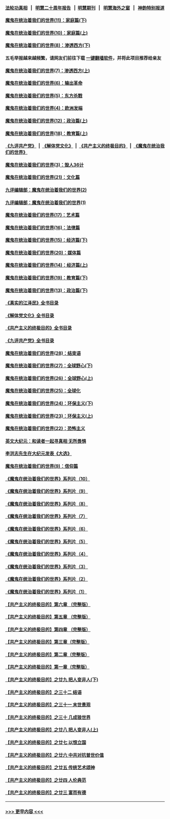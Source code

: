 #### [法轮功真相](https://github.com/gfw-breaker/truth/blob/master/README.md?t=0) &nbsp;&nbsp;|&nbsp;&nbsp; [明慧二十周年报告](https://github.com/gfw-breaker/mh-reports/blob/master/README.md?t=0) &nbsp;&nbsp;|&nbsp;&nbsp;[明慧期刊](https://github.com/gfw-breaker/mh-qikan) &nbsp;&nbsp;|&nbsp;&nbsp; [明慧海外之窗](https://github.com/gfw-breaker/mh-news/blob/master/README.md?t=0) &nbsp;&nbsp;|&nbsp;&nbsp; [神韵特别报道](https://github.com/gfw-breaker/mh-news/blob/master/shenyun.md?t=0)
#### [魔鬼在统治着我们的世界(11)：家庭篇(下)](../pages/nsc422/n10440961.md?t=11272001) 
#### [魔鬼在统治着我们的世界(10)：家庭篇(上)](../pages/nsc422/n10435448.md?t=11272001) 
#### [魔鬼在统治着我们的世界(8)：渗透西方(下)](../pages/nsc422/n10429603.md?t=11272001) 
#### 五毛举报越来越频繁，请网友们前往下载 [一键翻墙软件](https://github.com/gfw-breaker/ssr-accounts)，并将此项目推荐给亲友
#### [魔鬼在统治着我们的世界(7)：渗透西方(上)](../pages/nsc422/n10426013.md?t=11272001) 
#### [魔鬼在统治着我们的世界(6)：输出革命](../pages/nsc422/n10421536.md?t=11272001) 
#### [魔鬼在统治着我们的世界(5)：东方杀戮](../pages/nsc422/n10417707.md?t=11272001) 
#### [魔鬼在统治着我们的世界(4)：欧洲发端](../pages/nsc422/n10414890.md?t=11272001) 
#### [魔鬼在统治着我们的世界(12)：政治篇(上)](../pages/nsc422/n10444576.md?t=11272001) 
#### [魔鬼在统治着我们的世界(18)：教育篇(上)](../pages/nsc422/n10526970.md?t=11272001) 
#### [《九评共产党》](https://github.com/begood0513/9ping.md/blob/master/README.md) &nbsp;|&nbsp; [《解体党文化》](../../../../jtdwh.md/blob/master/README.md)  &nbsp;|&nbsp; [《共产主义的终极目的》](../../../../gczydzjmd.md/blob/master/README.md) &nbsp;|&nbsp; [《魔鬼在统治我们的世界》](../../../../mgztzwmdsj.md/blob/master/README.md) 
#### [魔鬼在统治着我们的世界(3)：毁人36计](../pages/nsc422/n10411583.md?t=11272001) 
#### [魔鬼在统治着我们的世界(21)：文化篇](../pages/nsc422/n10597706.md?t=11272001) 
#### [九评编辑部：魔鬼在统治着我们的世界(2)](../pages/nsc422/n10410036.md?t=11272001) 
#### [九评编辑部：魔鬼在统治着我们的世界(1)](../pages/nsc422/n10406825.md?t=11272001) 
#### [魔鬼在统治着我们的世界(17)：艺术篇](../pages/nsc422/n10499093.md?t=11272001) 
#### [魔鬼在统治着我们的世界(16)：法律篇](../pages/nsc422/n10485969.md?t=11272001) 
#### [魔鬼在统治着我们的世界(15)：经济篇(下)](../pages/nsc422/n10469975.md?t=11272001) 
#### [魔鬼在统治着我们的世界(20)：媒体篇](../pages/nsc422/n10586579.md?t=11272001) 
#### [魔鬼在统治着我们的世界(14)：经济篇(上)](../pages/nsc422/n10457370.md?t=11272001) 
#### [魔鬼在统治着我们的世界(19)：教育篇(下)](../pages/nsc422/n10564808.md?t=11272001) 
#### [魔鬼在统治着我们的世界(13)：政治篇(下)](../pages/nsc422/n10448270.md?t=11272001) 
#### [《真实的江泽民》全书目录](../pages/nsc422/n13721399.md?t=11272001) 
#### [《解体党文化》全书目录](../pages/nsc422/n13721157.md?t=11272001) 
#### [《共产主义的终极目的》全书目录](../pages/nsc422/n13721048.md?t=11272001) 
#### [《九评共产党》全书目录](../pages/nsc422/n13708085.md?t=11272001) 
#### [魔鬼在统治着我们的世界(28)：结束语](../pages/nsc422/n10936246.md?t=11272001) 
#### [魔鬼在统治着我们的世界(27)：全球野心(下)](../pages/nsc422/n10928319.md?t=11272001) 
#### [魔鬼在统治着我们的世界(26)：全球野心(上)](../pages/nsc422/n10900318.md?t=11272001) 
#### [魔鬼在统治着我们的世界(25)：全球化](../pages/nsc422/n10788205.md?t=11272001) 
#### [魔鬼在统治着我们的世界(24)：环保主义(下)](../pages/nsc422/n10695307.md?t=11272001) 
#### [魔鬼在统治着我们的世界(23)：环保主义(上)](../pages/nsc422/n10688613.md?t=11272001) 
#### [魔鬼在统治着我们的世界(22)：恐怖主义](../pages/nsc422/n10614727.md?t=11272001) 
#### [英文大纪元：和读者一起寻真相 无所畏惧](../pages/nsc422/n12542027.md?t=11272001) 
#### [李洪志先生在大纪元发表《大选》](../pages/nsc422/n12534746.md?t=11272001) 
#### [魔鬼在统治着我们的世界(9)：信仰篇](../pages/nsc422/n10432159.md?t=11272001) 
#### [《魔鬼在统治着我们的世界》系列片（10）](../pages/nsc422/n12292670.md?t=11272001) 
#### [《魔鬼在统治着我们的世界》系列片（9）](../pages/nsc422/n12290859.md?t=11272001) 
#### [《魔鬼在统治着我们的世界》系列片（8）](../pages/nsc422/n12287445.md?t=11272001) 
#### [《魔鬼在统治着我们的世界》系列片（7）](../pages/nsc422/n12283425.md?t=11272001) 
#### [《魔鬼在统治着我们的世界》系列片（6）](../pages/nsc422/n12282314.md?t=11272001) 
#### [《魔鬼在统治着我们的世界》系列片（5）](../pages/nsc422/n12281419.md?t=11272001) 
#### [《魔鬼在统治着我们的世界》系列片（4）](../pages/nsc422/n12274024.md?t=11272001) 
#### [《魔鬼在统治着我们的世界》系列片（3）](../pages/nsc422/n12271322.md?t=11272001) 
#### [《魔鬼在统治着我们的世界》系列片（2）](../pages/nsc422/n12269049.md?t=11272001) 
#### [《魔鬼在统治着我们的世界》系列片（1）](../pages/nsc422/n12267575.md?t=11272001) 
#### [【共产主义的终极目的】第六章 （完整版）](../pages/nsc422/n11428913.md?t=11272001) 
#### [【共产主义的终极目的】第五章 （完整版）](../pages/nsc422/n11428912.md?t=11272001) 
#### [【共产主义的终极目的】第四章 （完整版）](../pages/nsc422/n11428907.md?t=11272001) 
#### [【共产主义的终极目的】第三章（完整版）](../pages/nsc422/n11428848.md?t=11272001) 
#### [【共产主义的终极目的】第二章（完整版）](../pages/nsc422/n11428831.md?t=11272001) 
#### [【共产主义的终极目的】第一章（完整版）](../pages/nsc422/n11417651.md?t=11272001) 
#### [【共产主义的终极目的】之廿九 把人变非人(下)](../pages/nsc422/n11344140.md?t=11272001) 
#### [【共产主义的终极目的】之三十二 结语](../pages/nsc422/n11360535.md?t=11272001) 
#### [【共产主义的终极目的】之三十一 末世景观](../pages/nsc422/n11351129.md?t=11272001) 
#### [【共产主义的终极目的】之三十 几成狼世界](../pages/nsc422/n11348280.md?t=11272001) 
#### [【共产主义的终极目的】之廿八 把人变非人(上)](../pages/nsc422/n11340492.md?t=11272001) 
#### [【共产主义的终极目的】之廿七 以恨立国](../pages/nsc422/n11336944.md?t=11272001) 
#### [【共产主义的终极目的】之廿六 中共对抗普世价值](../pages/nsc422/n11324785.md?t=11272001) 
#### [【共产主义的终极目的】之廿五 传统艺术颂神](../pages/nsc422/n11296396.md?t=11272001) 
#### [【共产主义的终极目的】之廿四 人伦典范](../pages/nsc422/n11296397.md?t=11272001) 
#### [【共产主义的终极目的】之廿三 富而有德](../pages/nsc422/n11283598.md?t=11272001) 

----
#### [ >>> 更早内容 <<< ](../indexes/nsc422-earlier.md)
